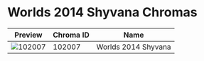 # Worlds 2014 Shyvana Chromas



| Preview | Chroma ID | Name |
|---------|-----------|------|
| ![102007](https://raw.communitydragon.org/latest/plugins/rcp-be-lol-game-data/global/default/v1/champion-chroma-images/102/102007.png) | 102007 | Worlds 2014 Shyvana |
